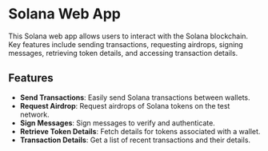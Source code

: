 # Solana Web App
This Solana web app allows users to interact with the Solana blockchain. Key features include sending transactions, requesting airdrops, signing messages, retrieving token details, and accessing transaction details.

## Features
- **Send Transactions**: Easily send Solana transactions between wallets.
- **Request Airdrop**: Request airdrops of Solana tokens on the test network.
- **Sign Messages**: Sign messages to verify and authenticate.
- **Retrieve Token Details**: Fetch details for tokens associated with a wallet.
- **Transaction Details**: Get a list of recent transactions and their details.
